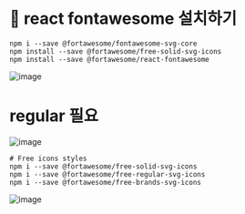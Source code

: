 # 🌻  react fontawesome 설치하기

```
npm i --save @fortawesome/fontawesome-svg-core
npm install --save @fortawesome/free-solid-svg-icons
npm install --save @fortawesome/react-fontawesome
```


![image](https://github.com/understanding963852/604react/assets/60366769/59efc9d6-cef5-4712-9626-561281a16f74)


# regular 필요

![image](https://github.com/understanding963852/604react/assets/60366769/b2f0dc74-501f-4847-a800-0f2b705da9f8)


```
# Free icons styles
npm i --save @fortawesome/free-solid-svg-icons
npm i --save @fortawesome/free-regular-svg-icons
npm i --save @fortawesome/free-brands-svg-icons
```
![image](https://github.com/understanding963852/604react/assets/60366769/ef0f5a8f-e062-476a-882f-8d454b27025b)
